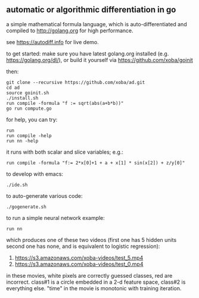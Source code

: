 automatic or algorithmic differentiation in go
----------------------------------------------

a simple mathematical formula language, which is auto-differentiated
and compiled to http://golang.org for high performance.

see https://autodiff.info for live demo.

to get started: make sure you have latest golang.org installed
(e.g. https://golang.org/dl/), or build it yourself via
https://github.com/xoba/goinit

then:

    git clone --recursive https://github.com/xoba/ad.git
    cd ad
    source goinit.sh
    ./install.sh
    run compile -formula "f := sqrt(abs(a+b*b))"
    go run compute.go

for help, you can try:

    run
    run compile -help
    run nn -help

it runs with both scalar and slice variables; e.g.:

    run compile -formula "f:= 2*x[0]+1 + a + x[1] * sin(x[2]) + z/y[0]"

to develop with emacs:

    ./ide.sh

to auto-generate various code:

    ./gogenerate.sh

to run a simple neural network example:

    run nn

which produces one of these two videos (first one has 5 hidden
units second one has none, and is equivalent to logistic regression):

1. https://s3.amazonaws.com/xoba-videos/test_5.mp4
2. https://s3.amazonaws.com/xoba-videos/test_0.mp4

in these movies, white pixels are correctly guessed classes,
red are incorrect. class#1 is a circle embedded in a 2-d feature 
space, class#2 is everything else. "time" in the movie
is monotonic with training iteration.

